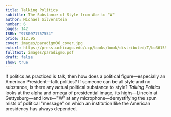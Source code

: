 ```yaml
---
title: Talking Politics
subtitle: The Substance of Style from Abe to "W"
author: Michael Silverstein
number: 6
pages: 142
ISBN: "9780971757554"
price: $12.95
cover: images/paradigm06_cover.jpg
exturl: https://press.uchicago.edu/ucp/books/book/distributed/T/bo3615583.html
fulltext: images/paradigm6.pdf
draft: false
show: true
---
```

If politics as practiced is talk, then how does a political figure—especially an American President—talk politics? If someone can be all style and no substance, is there any actual political substance to style? *Talking Politics* looks at the alpha and omega of presidential image, its highs—Lincoln at Gettysburg—and lows—"W" at any microphone—demystifying the spun mists of political "message" on which an institution like the American presidency has always depended.
